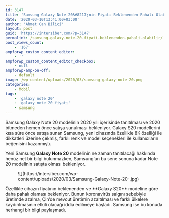 ```yaml
---
id: 3147
title: 'Samsung Galaxy Note 20&#8217;nin Fiyatı Beklenenden Pahalı Olabilir'
date: '2020-03-10T13:41:00+03:00'
author: 'Ahmet Can Bilici'
layout: post
guid: 'https://intersiber.com/?p=3147'
permalink: /samsung-galaxy-note-20-fiyati-beklenenden-pahali-olabilir/
post_views_count:
    - '167'
ampforwp_custom_content_editor:
    - ''
ampforwp_custom_content_editor_checkbox:
    - null
ampforwp-amp-on-off:
    - default
image: /wp-content/uploads/2020/03/samsung-galaxy-note-20.png
categories:
    - Mobil
tags:
    - 'galaxy note 20'
    - 'galaxy note 20 fiyatı'
    - samsung
---
```


Samsung Galaxy Note 20 modelinin 2020 yılı içerisinde tanıtılması ve 2020 bitmeden hemen önce satışa sunulması bekleniyor. Galaxy S20 modellerini kısa süre önce satışa sunan Samsung, yeni cihazında özellikle 8K özelliği ile dikkatleri üzerine çekmiş, farklı renk ve model seçenekleri ile kullanıcıların beğenisini kazanmıştı.

Yeni Samsung **Galaxy Note 20** modelinin ne zaman tanıtılacağı hakkında henüz net bir bilgi bulunmazken, Samsung’un bu sene sonuna kadar Note 20 modelinin satışta olması bekleniyor.

<figure class="wp-block-image size-large">![](https://intersiber.com/wp-content/uploads/2020/03/Samsung-Galaxy-Note-20-.jpg)</figure>Özellikle cihazın fiyatının beklenenden ve **Galaxy S20** modeline göre daha pahalı olaması bekleniyor. Bunun koronavirüs salgını sebebiyle üretimde azalma, Çin’de mevcut üretimin azaltılması ve farklı ülkelere kaydırılmasının etkili olacağı iddia edilmeye başladı. Samsung ise bu konuda herhangi bir bilgi paylaşmadı.